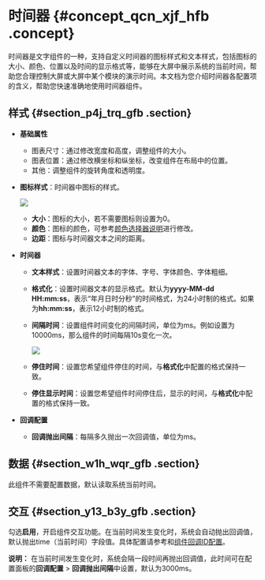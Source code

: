 # 时间器 {#concept_qcn_xjf_hfb .concept}

时间器是文字组件的一种，支持自定义时间器的图标样式和文本样式，包括图标的大小、颜色、位置以及时间的显示格式等，能够在大屏中展示系统的当前时间，帮助您合理控制大屏或大屏中某个模块的演示时间。本文档为您介绍时间器各配置项的含义，帮助您快速准确地使用时间器组件。

## 样式 {#section_p4j_trq_gfb .section}

-   **基础属性**

    -   图表尺寸：通过修改宽度和高度，调整组件的大小。
    -   图表位置：通过修改横坐标和纵坐标，改变组件在布局中的位置。
    -   其他：调整组件的旋转角度和透明度。
-   **图标样式**：时间器中图标的样式。

    ![](http://static-aliyun-doc.oss-cn-hangzhou.aliyuncs.com/assets/img/22141/155807581013065_zh-CN.png)

    -   **大小**：图标的大小，若不需要图标则设置为0。
    -   **颜色**：图标的颜色，可参考[颜色选择器说明](cn.zh-CN/用户指南/管理组件/设置组件样式/配置项说明.md#section_kdw_vj4_t2b)进行修改。
    -   **边距**：图标与时间器文本之间的距离。
-   **时间器** 
    -   **文本样式**：设置时间器文本的字体、字号、字体颜色、字体粗细。
    -   **格式化**：设置时间器文本的显示格式。默认为**yyyy-MM-dd HH:mm:ss**，表示“年月日时分秒”的时间格式，为24小时制的格式。如果为**hh:mm:ss**，表示12小时制的格式。
    -   **间隔时间**：设置组件时间变化的间隔时间，单位为ms。例如设置为10000ms，那么组件的时间每隔10s变化一次。

        ![](images/13086_zh-CN.gif)

    -   **停住时间**：设置您希望组件停住的时间，与**格式化**中配置的格式保持一致。
    -   **停住显示时间**：设置您希望组件时间停住后，显示的时间，与**格式化**中配置的格式保持一致。
-   **回调配置** 
    -   **回调抛出间隔**：每隔多久抛出一次回调值，单位为ms。

## 数据 {#section_w1h_wqr_gfb .section}

此组件不需要配置数据，默认读取系统当前时间。

## 交互 {#section_y13_b3y_gfb .section}

勾选**启用**，开启组件交互功能。在当前时间发生变化时，系统会自动抛出回调值，默认抛出time（当前时间）字段值。具体配置请参考和[组件回调ID配置](../cn.zh-CN/最佳实践/配置数字翻牌器组件的回调ID.md#)。

**说明：** 在当前时间发生变化时，系统会隔一段时间再抛出回调值，此时间可在配置面板的**回调配置** \> **回调抛出间隔**中设置，默认为3000ms。

